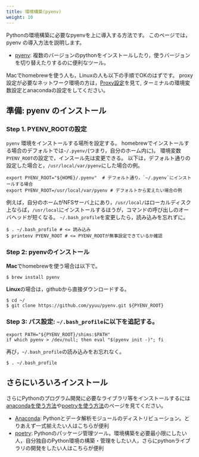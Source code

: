 ```yaml
---
title: 環境構築(pyenv)
weight: 10
---
```


Pythonの環境構築に必要なpyenvを上に導入する方法です。
このページでは，pyenv の導入方法を説明します。

- [pyenv](https://github.com/yyuu/pyenv): 複数のバージョンのpythonをインストールしたり，使うバージョンを切り替えたりするのに便利なツール。

Macでhomebrewを使う人も，Linuxの人も以下の手順でOKのはずです。
proxy設定が必要なネットワーク環境の方は，[Proxy設定](../../proxy)を見て, ターミナルの環境変数設定とanacondaの設定をしてください。

## 準備: pyenv のインストール

### Step 1. PYENV_ROOTの設定

`pyenv` 環境をインストールする場所を設定する。
homebrewでインストールする場合のデフォルトでは`~/.pyenv/`(つまり，自分のホーム内に)。
環境変数`PYENV_ROOT`の設定で，インスール先は変更できる。
以下は，デフォルト通りの設定した場合と，`/usr/local/var/pyenv`にした場合の例。
```
export PYENV_ROOT="${HOME}/.pyenv"  # デフォルト通り，`~/.pyenv`にインストールする場合
export PYENV_ROOT=/usr/local/var/pyenv # デフォルトから変えたい場合の例
```
例えば，自分のホームがNFSサーバ上にあり，`/usr/local/`はローカルディスク上ならば，`/usr/local`にインストールするほうが，コマンドの呼び出しのオーバヘッドが短くなる。
`~/.bash_profile`を変更したら，読み込みを忘れずに。
```
$ . ~/.bash_profile # <= 読み込み
$ printenv PYENV_ROOT # <= PYENV_ROOTが無事設定できているか確認
```

### Step 2: pyenvのインストール

**Mac**でhomebrewを使う場合は以下で。
```
$ brew install pyenv
```
**Linux**の場合は，githubから直接ダウンロードする。
```
$ cd ~/
$ git clone https://github.com/yyuu/pyenv.git ${PYENV_ROOT}
```

### Step 3: パス設定: `~/.bash_profile`に以下を追記する。
```
export PATH="${PYENV_ROOT}/shims:$PATH"
if which pyenv > /dev/null; then eval "$(pyenv init -)"; fi
```
再び，`~/.bash_profile`の読み込みをお忘れなく。
```
$ . ~/.bash_profile
```
## さらにいろいろインストール

さらにPythonのプログラム開発に必要なライブラリ等をインストールするには[anacondaを使う方法](./install-anaconda.md)や[poetryを使う方法](./install-poetry.md)のページを見てください。
- [Anaconda](https://www.continuum.io/why-anaconda): Pythonとデータ解析モジュールのディストリビューション。とりあえず一式揃えたい人はこちらが便利
- [poetry](https://python-poetry.org/): Pythonのパッケージ管理ツール。環境構築を必要最小限にしたい人，自分独自のPython環境の構築・管理をしたい人，さらにpythonライブラリの開発をしたい人はこちらが便利